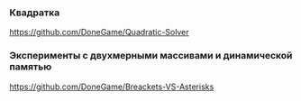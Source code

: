 ### Квадратка
https://github.com/DoneGame/Quadratic-Solver

### Эксперименты с двухмерными массивами и динамической памятью
https://github.com/DoneGame/Breackets-VS-Asterisks